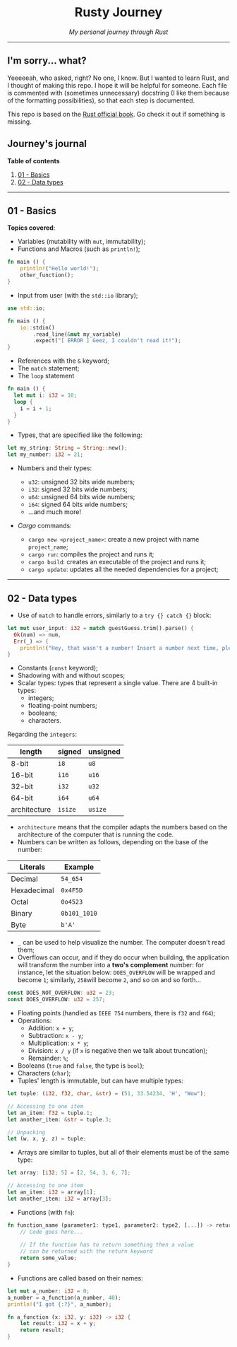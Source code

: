 <h1 align="center">Rusty Journey</h1>
<p align="center"><i>My personal journey through Rust</i></p>

---

## I'm sorry... what?
Yeeeeeah, who asked, right? No one, I know. But I wanted to learn Rust,
and I thought of making this repo. I hope it will be helpful for someone.
Each file is commented with (sometimes unnecessary) docstring (I like them
because of the formatting possibilities), so that each step is documented.

This repo is based on the [Rust official book](https://doc.rust-lang.org/book).
Go check it out if something is missing.

## Journey's journal

**Table of contents**
1. [01 - Basics](#01---Basics)
2. [02 - Data types](#02---data-types)

---

## 01 - Basics

**Topics covered**:
- Variables (mutability with `mut`, immutability);
- Functions and Macros (such as `println!`);
```rust
fn main () {
    println!("Hello world!");
    other_function();
}
```
- Input from user (with the `std::io` library);
```rust
use std::io;

fn main () {
    io::stdin()
        .read_line(&mut my_variable)
        .expect("[ ERROR ] Geez, I couldn't read it!");
}
```
- References with the `&` keyword;
- The `match` statement;
- The `loop` statement
```rust
fn main () {
  let mut i: i32 = 10;
  loop {
    i = i + 1;
  }
}
```
- Types, that are specified like the following:
```rust
let my_string: String = String::new();
let my_number: i32 = 21;
```
- Numbers and their types:
  - `u32`: unsigned 32 bits wide numbers;
  - `i32`: signed 32 bits wide numbers;
  - `u64`: unsigned 64 bits wide numbers;
  - `i64`: signed 64 bits wide numbers;
  - ...and much more!

- *Cargo* commands:
  - `cargo new <project_name>`: create a new project with name `project_name`;
  - `cargo run`: compiles the project and runs it;
  - `cargo build`: creates an executable of the project and runs it;
  - `cargo update`: updates all the needed dependencies for a project;

---

## 02 - Data types

 - Use of `match` to handle errors, similarly to a `try {} catch {}` block:
```rust
let mut user_input: i32 = match guestGuess.trim().parse() {
  Ok(num) => num,
  Err(_) => {
    println!("Hey, that wasn't a number! Insert a number next time, please"); 
}
```
 - Constants (`const` keyword);
 - Shadowing with and without scopes;
 - Scalar types: types that represent a single value. There are 4 built-in types:
   - integers;
   - floating-point numbers;
   - booleans;
   - characters.

Regarding the `integers`:

| length       | signed  | unsigned |
|--------------|---------|----------|
| 8-bit        | `i8`    | `u8`     |
| 16-bit       | `i16`   | `u16`    |
| 32-bit       | `i32`   | `u32`    |
| 64-bit       | `i64`   | `u64`    |
| architecture | `isize` | `usize`  |

- `architecture` means that the compiler adapts the numbers based
on the architecture of the computer that is running the code.
- Numbers can be written as follows, depending on the base of the number:

| Literals    | Example      |
|-------------|--------------|
| Decimal     | `54_654`     |
| Hexadecimal | `0x4F5D`     |
| Octal       | `0o4523`     |
| Binary      | `0b101_1010` |
| Byte        | `b'A'`       |

- `_` can be used to help visualize the number. The computer doesn't read them;
- Overflows can occur, and if they do occur when building, the application
will transform the number into a **two's complement** number:
for instance, let the situation below: `DOES_OVERFLOW` will be wrapped
and become `1`; similarly, `258`will become `2`, and so on and
so forth...

```rust
const DOES_NOT_OVERFLOW: u32 = 23;
const DOES_OVERFLOW: u32 = 257;
```

 - Floating points (handled as `IEEE 754` numbers, there is `f32` and `f64`); 
 - Operations:
   - Addition: `x + y`;
   - Subtraction: `x - y`;
   - Multiplication: `x * y`;
   - Division: `x / y` (if `x` is negative then we talk about truncation);
   - Remainder: `%`;
 - Booleans (`true` and `false`, the type is `bool`);
 - Characters (`char`);
 - Tuples' length is immutable, but can have multiple types:
```rust
let tuple: (i32, f32, char, &str) = (51, 33.54234, 'H', "Wow");

// Accessing to one item
let an_item: f32 = tuple.1;
let another_item: &str = tuple.3;

// Unpacking
let (w, x, y, z) = tuple;
```
 - Arrays are similar to tuples, but all of their elements must be of the
same type:
```rust
let array: [i32; 5] = [2, 54, 3, 6, 7];

// Accessing to one item
let an_item: i32 = array[1];
let another_item: i32 = array[3];
```

 - Functions (with `fn`):
```rust
fn function_name (parameter1: type1, parameter2: type2, [...]) -> return_type {
    // Code goes here...
    
    // If the function has to return something then a value
    // can be returned with the return keyword
    return some_value;
}
```
 - Functions are called based on their names:
```rust
let mut a_number: i32 = 0;
a_number = a_function(a_number, 40);
println!("I got {:?}", a_number);

fn a_function (x: i32, y: i32) -> i32 {
    let result: i32 = x + y;
    return result;
}
```
